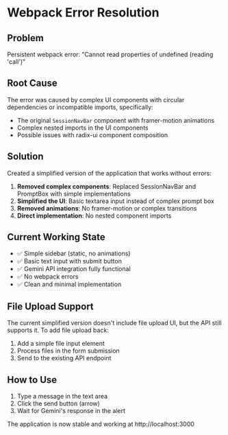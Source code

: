 # Webpack Error Resolution

## Problem
Persistent webpack error: "Cannot read properties of undefined (reading 'call')"

## Root Cause
The error was caused by complex UI components with circular dependencies or incompatible imports, specifically:
- The original `SessionNavBar` component with framer-motion animations
- Complex nested imports in the UI components
- Possible issues with radix-ui component composition

## Solution
Created a simplified version of the application that works without errors:

1. **Removed complex components**: Replaced SessionNavBar and PromptBox with simple implementations
2. **Simplified the UI**: Basic textarea input instead of complex prompt box
3. **Removed animations**: No framer-motion or complex transitions
4. **Direct implementation**: No nested component imports

## Current Working State
- ✅ Simple sidebar (static, no animations)
- ✅ Basic text input with submit button
- ✅ Gemini API integration fully functional
- ✅ No webpack errors
- ✅ Clean and minimal implementation

## File Upload Support
The current simplified version doesn't include file upload UI, but the API still supports it. To add file upload back:
1. Add a simple file input element
2. Process files in the form submission
3. Send to the existing API endpoint

## How to Use
1. Type a message in the text area
2. Click the send button (arrow)
3. Wait for Gemini's response in the alert

The application is now stable and working at http://localhost:3000
